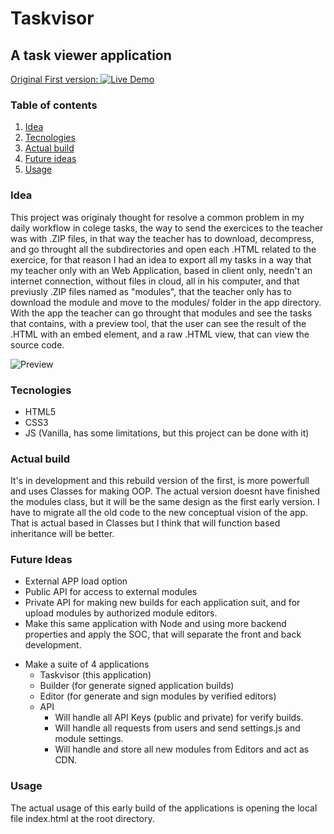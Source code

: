 # **Taskvisor**
## A task viewer application
[Original First version: ![Live Demo](https://img.shields.io/badge/demo-online-green.svg)](http://tasks.carlospomares.es)

### **Table of contents**

1. [Idea](#idea)
2. [Tecnologies](#tecnologies)
3. [Actual build](#actual-build)
4. [Future ideas](#future-ideas)
5. [Usage](#usage)

### **Idea**

This project was originaly thought for resolve a common problem in my daily workflow in colege tasks, the way to send the exercices to the teacher was with .ZIP files, in that way the teacher has to download, decompress, and go throught all the subdirectories and open each .HTML related to the exercice, for that reason I had an idea to export all my tasks in a way that my teacher only with an Web Application, based in client only, needn't an internet connection, without files in cloud, all in his computer, and that previusly .ZIP files named as "modules", that the teacher only has to download the module and move to the modules/ folder in the app directory. With the app the teacher can go throught that modules and see the tasks that contains, with a preview tool, that the user can see the result of the .HTML with an embed element, and a raw .HTML view, that can view the source code.

![Preview](https://github.com/pomaretta/taskvisor/blob/master/preview.png)

### **Tecnologies**

- HTML5
- CSS3
- JS (Vanilla, has some limitations, but this project can be done with it)

### **Actual build**

It's in development and this rebuild version of the first, is more powerfull and
uses Classes for making OOP. The actual version doesnt have finished the modules
class, but it will be the same design as the first early version. I have to migrate all the old code to the new conceptual vision of the app. That is actual based in Classes but I think that will function based inheritance will be better.

### **Future Ideas**

- External APP load option
- Public API for access to external modules
- Private API for making new builds for each application suit, and for upload modules by authorized module editors.
- Make this same application with Node and using more backend properties and apply the SOC, that will separate the front and back development.
* Make a suite of 4 applications
    - Taskvisor (this application)
    - Builder (for generate signed application builds)
    - Editor (for generate and sign modules by verified editors)
    * API
        - Will handle all API Keys (public and private) for verify builds.
        - Will handle all requests from users and send settings.js and module settings.
        - Will handle and store all new modules from Editors and act as CDN. 

### **Usage**

The actual usage of this early build of the applications is opening the local file index.html at the root directory.